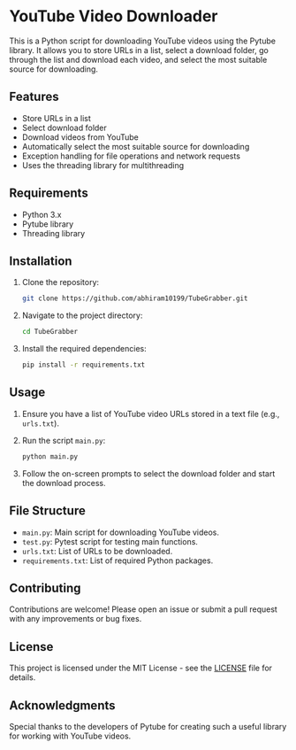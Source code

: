 # YouTube Video Downloader

This is a Python script for downloading YouTube videos using the Pytube library. It allows you to store URLs in a list, select a download folder, go through the list and download each video, and select the most suitable source for downloading.

## Features

- Store URLs in a list
- Select download folder
- Download videos from YouTube
- Automatically select the most suitable source for downloading
- Exception handling for file operations and network requests
- Uses the threading library for multithreading

## Requirements

- Python 3.x
- Pytube library
- Threading library

## Installation

1. Clone the repository:

    ```bash
    git clone https://github.com/abhiram10199/TubeGrabber.git
    ```

2. Navigate to the project directory:

    ```bash
    cd TubeGrabber
    ```

3. Install the required dependencies:

    ```bash
    pip install -r requirements.txt
    ```

## Usage

1. Ensure you have a list of YouTube video URLs stored in a text file (e.g., `urls.txt`).
2. Run the script `main.py`:

    ```bash
    python main.py
    ```

3. Follow the on-screen prompts to select the download folder and start the download process.

## File Structure

- `main.py`: Main script for downloading YouTube videos.
- `test.py`: Pytest script for testing main functions.
- `urls.txt`: List of URLs to be downloaded.
- `requirements.txt`: List of required Python packages.

## Contributing

Contributions are welcome! Please open an issue or submit a pull request with any improvements or bug fixes.

## License

This project is licensed under the MIT License - see the [LICENSE](LICENSE) file for details.

## Acknowledgments

Special thanks to the developers of Pytube for creating such a useful library for working with YouTube videos.
